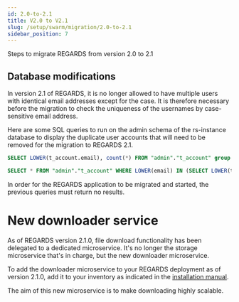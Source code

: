 ```yaml
---
id: 2.0-to-2.1
title: V2.0 to V2.1
slug: /setup/swarm/migration/2.0-to-2.1
sidebar_position: 7
---
```


Steps to migrate REGARDS from version 2.0 to 2.1

## Database modifications

In version 2.1 of REGARDS, it is no longer allowed to have multiple users with identical email addresses except for the case.
It is therefore necessary before the migration to check the uniqueness of the usernames by case-sensitive email address.

Here are some SQL queries to run on the admin schema of the rs-instance database to display the duplicate user accounts that will need to be removed for the migration to REGARDS 2.1.

```sql
SELECT LOWER(t_account.email), count(*) FROM "admin"."t_account" group by LOWER(t_account.email) HAVING COUNT(*) > 1;

SELECT * FROM "admin"."t_account" WHERE LOWER(email) IN (SELECT LOWER(t_account.email) FROM "admin"."t_account" group by LOWER(t_account.email) HAVING COUNT(*) > 1) ORDER BY email;
```

In order for the REGARDS application to be migrated and started, the previous queries must return no results.

# New downloader service

As of REGARDS version 2.1.0, file download functionality has been delegated to a dedicated microservice. 
It's no longer the storage microservice that's in charge, but the new downloader microservice.

To add the downloader microservice to your REGARDS deployment as of version 2.1.0, add it to your inventory as indicated in the [installation manual](../../../setup/swarm/advanced/02-microservice-setup.md#file-download-management).

The aim of this new microservice is to make downloading highly scalable.
